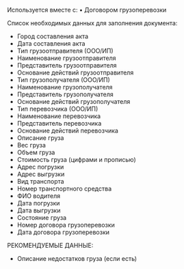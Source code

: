 Используется вместе с:
• Договором грузоперевозки

Список необходимых данных для заполнения документа:

* Город составления акта
* Дата составления акта
* Тип грузоотправителя (ООО/ИП)
* Наименование грузоотправителя
* Представитель грузоотправителя
* Основание действий грузоотправителя
* Тип грузополучателя (ООО/ИП)
* Наименование грузополучателя
* Представитель грузополучателя
* Основание действий грузополучателя
* Тип перевозчика (ООО/ИП)
* Наименование перевозчика
* Представитель перевозчика
* Основание действий перевозчика
* Описание груза
* Вес груза
* Объем груза
* Стоимость груза (цифрами и прописью)
* Адрес погрузки
* Адрес выгрузки
* Вид транспорта
* Номер транспортного средства
* ФИО водителя
* Дата погрузки
* Дата выгрузки
* Состояние груза
* Номер договора грузоперевозки
* Дата договора грузоперевозки

РЕКОМЕНДУЕМЫЕ ДАННЫЕ:

* Описание недостатков груза (если есть)

